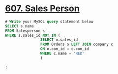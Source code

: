 # [607. Sales Person](https://leetcode.com/problems/sales-person/)

```sql
# Write your MySQL query statement below
SELECT s.name
FROM Salesperson s
WHERE s.sales_id NOT IN (
                SELECT o.sales_id
                FROM Orders o LEFT JOIN company c 
                ON o.com_id = c.com_id
                WHERE c.name = 'RED'
                )

;
